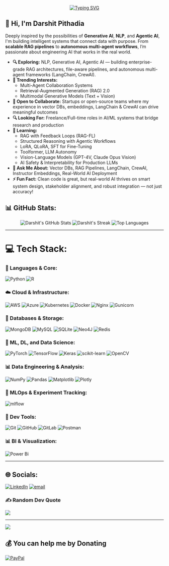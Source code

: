 <p align="center">
  <a href="https://github.com/darshit503">
    <img src="https://readme-typing-svg.demolab.com?font=Fira+Code&pause=200&center=true&multiline=true&width=435&lines=Welcome+to+;Darshit's+Github+Profile" alt="Typing SVG" />
  </a>
</p>

<h2>👋 Hi, I'm Darshit Pithadia</h2>

<p>
  Deeply inspired by the possibilities of <strong>Generative AI</strong>, <strong>NLP</strong>, and <strong>Agentic AI</strong>, I'm building intelligent systems that connect data with purpose. From <strong>scalable RAG pipelines</strong> to <strong>autonomous multi-agent workflows</strong>, I’m passionate about engineering AI that works in the real world.
</p>

<ul>
  <li><strong>🔍 Exploring:</strong> NLP, Generative AI, Agentic AI — building enterprise-grade RAG architectures, file-aware pipelines, and autonomous multi-agent frameworks (LangChain, CrewAI).</li>
  <li><strong>🚀 Trending Interests:</strong>
    <ul>
      <li>Multi-Agent Collaboration Systems</li>
      <li>Retrieval-Augmented Generation (RAG) 2.0</li>
      <li>Multimodal Generative Models (Text + Vision)</li>
    </ul>
  </li>
  <li><strong>🤝 Open to Collaborate:</strong> Startups or open-source teams where my experience in vector DBs, embeddings, LangChain & CrewAI can drive meaningful outcomes </li>
  <li><strong>🔍 Looking For:</strong> Freelance/Full-time roles in AI/ML systems that bridge research and production</li>
  <li><strong>🌱 Learning:</strong>
    <ul>
      <li>RAG with Feedback Loops (RAG-FL)</li>
      <li>Structured Reasoning with Agentic Workflows</li>
      <li>LoRA, QLoRA, SFT for Fine-Tuning</li>
      <li>Toolformer, LLM Autonomy</li>
      <li>Vision-Language Models (GPT-4V, Claude Opus Vision)</li>
      <li>AI Safety & Interpretability for Production LLMs</li>
    </ul>
  </li>
  <li><strong>💬 Ask Me About:</strong> Vector DBs, RAG Pipelines, LangChain, CrewAI, Instructor Embeddings, Real-World AI Deployment</li>
  <li><strong>⚡ Fun Fact:</strong> Clean code is great, but real-world AI thrives on smart system design, stakeholder alignment, and robust integration — not just accuracy!</li>
</ul>

## 📊 GitHub Stats:
<p align="center">
  <img src="https://github-readme-stats.vercel.app/api?username=darshit-pithadia&theme=dark&hide_border=false&include_all_commits=false&count_private=true" alt="Darshit's GitHub Stats"/>
  <img src="https://nirzak-streak-stats.vercel.app/?user=darshit-pithadia&theme=dark&hide_border=false" alt="Darshit's Streak"/>
  <img src="https://github-readme-stats.vercel.app/api/top-langs/?username=darshit-pithadia&theme=dark&hide_border=false&include_all_commits=false&count_private=true&layout=compact" alt="Top Languages"/>
</p>

---

# 💻 Tech Stack:

### 🧠 Languages & Core:
![Python](https://img.shields.io/badge/python-3670A0?style=for-the-badge&logo=python&logoColor=ffdd54) ![R](https://img.shields.io/badge/r-%23276DC3.svg?style=for-the-badge&logo=r&logoColor=white)

### ☁️ Cloud & Infrastructure:
![AWS](https://img.shields.io/badge/AWS-%23FF9900.svg?style=for-the-badge&logo=amazon-aws&logoColor=white) ![Azure](https://img.shields.io/badge/azure-%230072C6.svg?style=for-the-badge&logo=microsoftazure&logoColor=white) ![Kubernetes](https://img.shields.io/badge/kubernetes-%23326ce5.svg?style=for-the-badge&logo=kubernetes&logoColor=white) ![Docker](https://img.shields.io/badge/docker-%230db7ed.svg?style=for-the-badge&logo=docker&logoColor=white) ![Nginx](https://img.shields.io/badge/nginx-%23009639.svg?style=for-the-badge&logo=nginx&logoColor=white) ![Gunicorn](https://img.shields.io/badge/gunicorn-%298729.svg?style=for-the-badge&logo=gunicorn&logoColor=white)

### 🧩 Databases & Storage:
![MongoDB](https://img.shields.io/badge/MongoDB-%234ea94b.svg?style=for-the-badge&logo=mongodb&logoColor=white) ![MySQL](https://img.shields.io/badge/mysql-4479A1.svg?style=for-the-badge&logo=mysql&logoColor=white) ![SQLite](https://img.shields.io/badge/sqlite-%2307405e.svg?style=for-the-badge&logo=sqlite&logoColor=white) ![Neo4J](https://img.shields.io/badge/Neo4j-008CC1?style=for-the-badge&logo=neo4j&logoColor=white) ![Redis](https://img.shields.io/badge/redis-%23DD0031.svg?style=for-the-badge&logo=redis&logoColor=white)

### 🧠 ML, DL, and Data Science:
![PyTorch](https://img.shields.io/badge/PyTorch-%23EE4C2C.svg?style=for-the-badge&logo=PyTorch&logoColor=white) ![TensorFlow](https://img.shields.io/badge/TensorFlow-%23FF6F00.svg?style=for-the-badge&logo=TensorFlow&logoColor=white) ![Keras](https://img.shields.io/badge/Keras-%23D00000.svg?style=for-the-badge&logo=Keras&logoColor=white) ![scikit-learn](https://img.shields.io/badge/scikit--learn-%23F7931E.svg?style=for-the-badge&logo=scikit-learn&logoColor=white) ![OpenCV](https://img.shields.io/badge/opencv-%23white.svg?style=for-the-badge&logo=opencv&logoColor=white)

### 📊 Data Engineering & Analysis:
![NumPy](https://img.shields.io/badge/numpy-%23013243.svg?style=for-the-badge&logo=numpy&logoColor=white) ![Pandas](https://img.shields.io/badge/pandas-%23150458.svg?style=for-the-badge&logo=pandas&logoColor=white) ![Matplotlib](https://img.shields.io/badge/Matplotlib-%23ffffff.svg?style=for-the-badge&logo=Matplotlib&logoColor=black) ![Plotly](https://img.shields.io/badge/Plotly-%233F4F75.svg?style=for-the-badge&logo=plotly&logoColor=white)

### 🧪 MLOps & Experiment Tracking:
![mlflow](https://img.shields.io/badge/mlflow-%23d9ead3.svg?style=for-the-badge&logo=numpy&logoColor=blue)

### 🧰 Dev Tools:
![Git](https://img.shields.io/badge/git-%23F05033.svg?style=for-the-badge&logo=git&logoColor=white) ![GitHub](https://img.shields.io/badge/github-%23121011.svg?style=for-the-badge&logo=github&logoColor=white) ![GitLab](https://img.shields.io/badge/gitlab-%23181717.svg?style=for-the-badge&logo=gitlab&logoColor=white) ![Postman](https://img.shields.io/badge/Postman-FF6C37?style=for-the-badge&logo=postman&logoColor=white)

### 📊 BI & Visualization:
![Power Bi](https://img.shields.io/badge/power_bi-F2C811?style=for-the-badge&logo=powerbi&logoColor=black)

---

## 🌐 Socials:
[![LinkedIn](https://img.shields.io/badge/LinkedIn-%230077B5.svg?logo=linkedin&logoColor=white)](https://linkedin.com/in/darshit-pithadia) 
[![email](https://img.shields.io/badge/Email-D14836?logo=gmail&logoColor=white)](mailto:darshit.works@gmail.com)

### ✍️ Random Dev Quote
![](https://quotes-github-readme.vercel.app/api?type=horizontal&theme=merko)

---

[![](https://visitcount.itsvg.in/api?id=darshit503&icon=0&color=0)](https://visitcount.itsvg.in)

## 💰 You can help me by Donating
[![PayPal](https://img.shields.io/badge/PayPal-00457C?style=for-the-badge&logo=paypal&logoColor=white)](https://paypal.me/paypal.me/darshit0503)

<!-- Proudly created with GPRM ( https://gprm.itsvg.in ) -->
